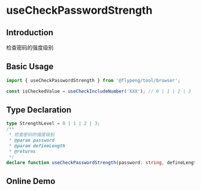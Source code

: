 # useCheckPasswordStrength

## Introduction

检查密码的强度级别

## Basic Usage

```ts
import { useCheckPasswordStrength } from '@flypeng/tool/browser';

const isCheckedValue = useCheckIncludeNumber('XXX'); // 0 | 1 | 2 | 3
```

## Type Declaration

```ts
type StrengthLevel = 0 | 1 | 2 | 3;
/**
 * 检查密码的强度级别
 * @param password
 * @param defineLength
 * @returns
 */
declare function useCheckPasswordStrength(password: string, defineLength?: number): StrengthLevel;
```

## Online Demo

<preview path="./index.vue" title="useCheckPasswordStrength" description="检查密码的强度级别"></preview>
